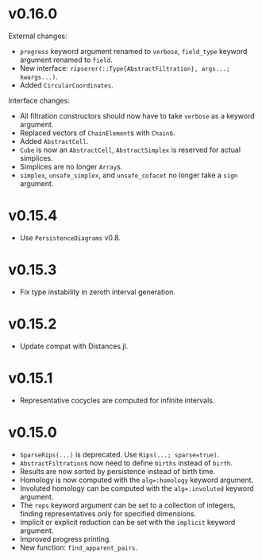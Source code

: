 # v0.16.0

External changes:

* `progress` keyword argument renamed to `verbose`, `field_type` keyword argument renamed to
  `field`.
* New interface: `ripserer(::Type{AbstractFiltration}, args...; kwargs...)`.
* Added `CircularCoordinates`.

Interface changes:

* All filtration constructors should now have to take `verbose` as a keyword argument.
* Replaced vectors of `ChainElement`s with `Chain`s.
* Added `AbstractCell`.
* `Cube` is now an `AbstractCell`, `AbstractSimplex` is reserved for actual simplices.
* Simplices are no longer `Array`s.
* `simplex`, `unsafe_simplex`, and `unsafe_cofacet` no longer take a `sign` argument.

# v0.15.4

* Use `PersistenceDiagrams` v0.8.

# v0.15.3

* Fix type instability in zeroth interval generation.

# v0.15.2

* Update compat with Distances.jl.

# v0.15.1

* Representative cocycles are computed for infinite intervals.

# v0.15.0

* `SparseRips(...)` is deprecated. Use `Rips(...; sparse=true)`.
* `AbstractFiltration`s now need to define `births` instead of `birth`.
* Results are now sorted by persistence instead of birth time.
* Homology is now computed with the `alg=:homology` keyword argument.
* Involuted homology can be computed with the `alg=:involuted` keyword argument.
* The `reps` keyword argument can be set to a collection of integers, finding
  representatives only for specified dimensions.
* Implicit or explicit reduction can be set with the `implicit` keyword argument.
* Improved progress printing.
* New function: `find_apparent_pairs`.
